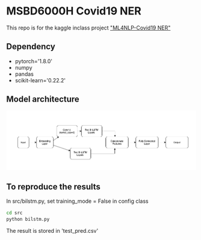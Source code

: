 # MSBD6000H Covid19 NER

This repo is for the kaggle inclass project ["ML4NLP-Covid19 NER"](https://www.kaggle.com/c/ml4nlp-covid19ner/overview)

## Dependency
 - pytorch='1.8.0'
 - numpy
 - pandas
 - scikit-learn='0.22.2'

## Model architecture
![alt text](doc/lstm_model.png)  

## To reproduce the results
In src/bilstm.py, set training_mode = False in config class  

```bash
cd src
python bilstm.py
```
The result is stored in 'test_pred.csv'   
